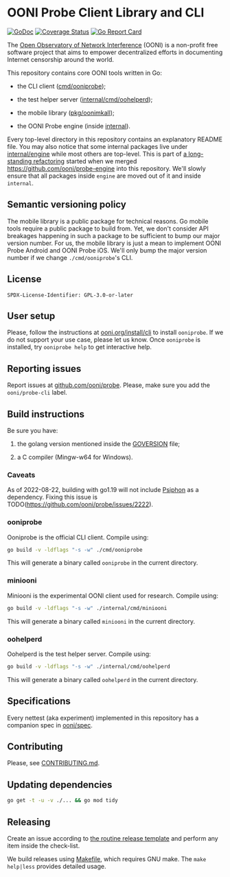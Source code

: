 # OONI Probe Client Library and CLI

[![GoDoc](https://godoc.org/github.com/ooni/probe-cli?status.svg)](https://godoc.org/github.com/ooni/probe-cli) [![Coverage Status](https://coveralls.io/repos/github/ooni/probe-cli/badge.svg?branch=master)](https://coveralls.io/github/ooni/probe-cli?branch=master) [![Go Report Card](https://goreportcard.com/badge/github.com/ooni/probe-cli)](https://goreportcard.com/report/github.com/ooni/probe-cli)

The [Open Observatory of Network Interference](https://ooni.org) (OONI) is a non-profit free software project
that aims to empower decentralized efforts in documenting
Internet censorship around the world.

This repository contains core OONI tools written in Go:

- the CLI client ([cmd/ooniprobe](cmd/ooniprobe));

- the test helper server ([internal/cmd/oohelperd](internal/cmd/oohelperd));

- the mobile library ([pkg/oonimkall](pkg/oonimkall));

- the OONI Probe engine (inside [internal](internal)).

Every top-level directory in this repository contains an explanatory README file. You
may also notice that some internal packages live under [internal/engine](internal/engine)
while most others are top-level. This is part of [a long-standing refactoring](
https://github.com/ooni/probe/issues/2115) started when we merged
https://github.com/ooni/probe-engine into this repository. We'll slowly
ensure that all packages inside `engine` are moved out of it and inside `internal`.

## Semantic versioning policy

The mobile library is a public package for technical reasons. Go mobile tools require
a public package to build from. Yet, we don't consider API breakages happening in
such a package to be sufficient to bump our major version number. For us, the mobile
library is just a mean to implement OONI Probe Android and OONI Probe iOS. We'll
only bump the major version number if we change `./cmd/ooniprobe`'s CLI.

## License

```
SPDX-License-Identifier: GPL-3.0-or-later
```

## User setup

Please, follow the instructions at [ooni.org/install/cli](https://ooni.org/install/cli)
to install `ooniprobe`. If we do not support your use case, please let us know. Once
`ooniprobe` is installed, try `ooniprobe help` to get interactive help.

## Reporting issues

Report issues at [github.com/ooni/probe](
https://github.com/ooni/probe/issues/new?labels=ooni/probe-cli&assignee=bassosimone).
Please, make sure you add the `ooni/probe-cli` label.

## Build instructions

Be sure you have:

1. the golang version mentioned inside the [GOVERSION](GOVERSION) file;

2. a C compiler (Mingw-w64 for Windows).

### Caveats

As of 2022-08-22, building with go1.19 will not include [Psiphon](https://psiphon.ca/) as
a dependency. Fixing this issue is TODO(https://github.com/ooni/probe/issues/2222).

### ooniprobe

Ooniprobe is the official CLI client. Compile using:

```bash
go build -v -ldflags "-s -w" ./cmd/ooniprobe
```

This will generate a binary called `ooniprobe` in the current directory.

### miniooni

Miniooni is the experimental OONI client used for research. Compile using:

```bash
go build -v -ldflags "-s -w" ./internal/cmd/miniooni
```

This will generate a binary called `miniooni` in the current directory.

### oohelperd

Oohelperd is the test helper server. Compile using:

```bash
go build -v -ldflags "-s -w" ./internal/cmd/oohelperd
```

This will generate a binary called `oohelperd` in the current directory.

## Specifications

Every nettest (aka experiment) implemented in this repository has a companion
spec in [ooni/spec](https://github.com/ooni/spec).

## Contributing

Please, see [CONTRIBUTING.md](CONTRIBUTING.md).

## Updating dependencies

```bash
go get -t -u -v ./... && go mod tidy
```

## Releasing

Create an issue according to [the routine release template](
https://github.com/ooni/probe/blob/master/.github/ISSUE_TEMPLATE/routine-sprint-releases.md)
and perform any item inside the check-list.

We build releases using [Makefile](Makefile), which requires GNU make. The
`make help|less` provides detailed usage.

